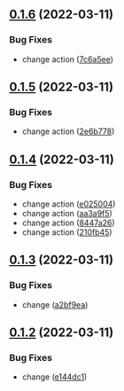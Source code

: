 ## [0.1.6](https://github.com/devind-team/CryptoPro-pycades/compare/v0.1.5...v0.1.6) (2022-03-11)


### Bug Fixes

* change action ([7c6a5ee](https://github.com/devind-team/CryptoPro-pycades/commit/7c6a5eef99726a69e478273c538181557971b790))



## [0.1.5](https://github.com/devind-team/CryptoPro-pycades/compare/v0.1.4...v0.1.5) (2022-03-11)


### Bug Fixes

* change action ([2e6b778](https://github.com/devind-team/CryptoPro-pycades/commit/2e6b77873d1899950c2f13e8f59fc3512c85fdb2))



## [0.1.4](https://github.com/devind-team/CryptoPro-pycades/compare/v0.1.3...v0.1.4) (2022-03-11)


### Bug Fixes

* change action ([e025004](https://github.com/devind-team/CryptoPro-pycades/commit/e0250041a016c705f935295999524675a5b234ff))
* change action ([aa3a9f5](https://github.com/devind-team/CryptoPro-pycades/commit/aa3a9f5d56decac55dda9904342e0b759c8bb1dc))
* change action ([8447a26](https://github.com/devind-team/CryptoPro-pycades/commit/8447a26c4d3e622d434d19a2567d5310ae14f9e3))
* change action ([210fb45](https://github.com/devind-team/CryptoPro-pycades/commit/210fb45f8b97884cbd995fb9f1e3f5ec0100806f))



## [0.1.3](https://github.com/devind-team/CryptoPro-pycades/compare/v0.1.2...v0.1.3) (2022-03-11)


### Bug Fixes

* change ([a2bf9ea](https://github.com/devind-team/CryptoPro-pycades/commit/a2bf9ea5ab1f589eaf06b8f332f9c60c314229c1))



## [0.1.2](https://github.com/devind-team/CryptoPro-pycades/compare/v0.1.1...v0.1.2) (2022-03-11)


### Bug Fixes

* change ([e144dc1](https://github.com/devind-team/CryptoPro-pycades/commit/e144dc18425410665735f5df69eec01b9f301819))



